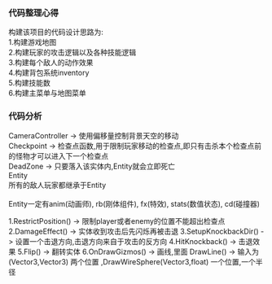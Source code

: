 ### 代码整理心得

构建该项目的代码设计思路为:<br>
1.构建游戏地图<br>
2.构建玩家的攻击逻辑以及各种技能逻辑<br>
3.构建每个敌人的动作效果<br>
4.构建背包系统inventory<br>
5.构建技能数<br>
6.构建主菜单与地图菜单<br>

### 代码分析

CameraController -> 使用偏移量控制背景天空的移动<br>
Checkpoint -> 检查点函数,用于限制玩家移动的检查点,即只有击杀本个检查点前的怪物才可以进入下一个检查点<br>
DeadZone -> 只要落入该实体内,Entity就会立即死亡<br>
Entity<br>
所有的敌人玩家都继承于Entity<br>
<br>
Entity一定有anim(动画师), rb(刚体组件), fx(特效), stats(数值状态), cd(碰撞器)<br>

1.RestrictPosition() -> 限制player或者enemy的位置不能超出检查点<br>
2.DamageEffect() -> 实体收到攻击后先闪烁再被击退
3.SetupKnockbackDir() -> 设置一个击退方向,击退方向来自于攻击的反方向
4.HitKnockback() -> 击退效果
5.Flip() -> 翻转实体
6.OnDrawGizmos() -> 画线,里面 DrawLine() -> 输入为(Vector3,Vector3) 两个位置 ,DrawWireSphere(Vector3,float) 一个位置,一个半径



